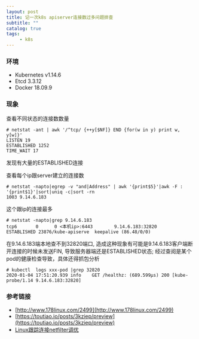 ```yaml
---
layout: post
title: 记一次k8s apiserver连接数过多问题排查
subtitle: ""
catalog: true
tags:
     - k8s
---
```


### 环境

- Kubernetes v1.14.6
- Etcd 3.3.12
- Docker 18.09.9

### 现象

查看不同状态的连接数数量
```
# netstat -ant | awk '/^tcp/ {++y[$NF]} END {for(w in y) print w, y[w]}'
LISTEN 19
ESTABLISHED 1252
TIME_WAIT 17
```
发现有大量的ESTABLISHED连接

查看每个ip跟server建立的连接数
```
# netstat -napto|egrep -v "and|Address" | awk '{print$5}'|awk -F : '{print$1}'|sort|uniq -c|sort -rn
1003 9.14.6.183
```
这个跟ip的连接最多

```
# netstat -napto|grep 9.14.6.183
tcp6       0      0 <本机ip>:6443        9.14.6.183:32820      ESTABLISHED 23876/kube-apiserve  keepalive (86.48/0/0)
```
在9.14.6.183端本地查不到32820端口, 造成这种现象有可能是9.14.6.183客户端断开连接的时候未发送FIN, 导致服务器端还是ESTABLISHED状态;
经过查阅是某个pod的健康检查导致，具体还得抓包分析

```
# kubectl  logs xxx-pod |grep 32820
2020-01-04 17:51:20.939 info    GET /healthz: (689.599µs) 200 [kube-probe/1.14 9.14.6.183:32820]
```

### 参考链接

- [http://www.178linux.com/2499](http://www.178linux.com/2499)
- [https://toutiao.io/posts/3kziep/preview](https://toutiao.io/posts/3kziep/preview)
- [Linux跟踪连接netfilter调优](https://www.cnblogs.com/xiangsikai/p/9525287.html)
